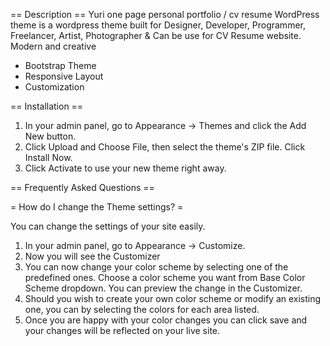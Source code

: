 == Description ==
Yuri one page personal portfolio / cv resume WordPress theme is a wordpress theme built for  Designer, Developer, Programmer, Freelancer, Artist, Photographer & Can be use for CV Resume website. Modern and creative

* Bootstrap Theme
* Responsive Layout
* Customization

== Installation ==

1. In your admin panel, go to Appearance -> Themes and click the Add New button.
2. Click Upload and Choose File, then select the theme's ZIP file. Click Install Now.
3. Click Activate to use your new theme right away.

== Frequently Asked Questions ==

= How do I change the Theme settings? =

You can change the settings of your site easily.

1. In your admin panel, go to Appearance -> Customize.
2. Now you will see the Customizer
3. You can now change your color scheme by selecting one of the predefined ones. Choose a color scheme you want from Base Color Scheme dropdown. You can preview the change in the Customizer.
4. Should you wish to create your own color scheme or modify an existing one, you can by selecting the colors for each area listed.
5. Once you are happy with your color changes you can click save and your changes will be reflected on your live site.